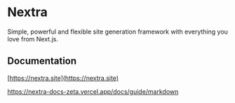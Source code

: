 # Nextra

Simple, powerful and flexible site generation framework with everything you love
from Next.js.

## Documentation

[https://nextra.site](https://nextra.site)

https://nextra-docs-zeta.vercel.app/docs/guide/markdown
